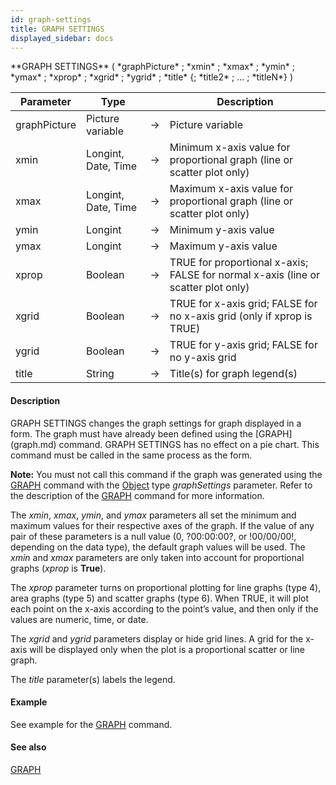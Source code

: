```yaml
---
id: graph-settings
title: GRAPH SETTINGS
displayed_sidebar: docs
---
```


<!--REF #_command_.GRAPH SETTINGS.Syntax-->**GRAPH SETTINGS** ( *graphPicture* ; *xmin* ; *xmax* ; *ymin* ; *ymax* ; *xprop* ; *xgrid* ; *ygrid* ; *title* {; *title2* ; ... ; *titleN*} )<!-- END REF-->
<!--REF #_command_.GRAPH SETTINGS.Params-->
| Parameter | Type |  | Description |
| --- | --- | --- | --- |
| graphPicture | Picture variable | -> | Picture variable |
| xmin | Longint, Date, Time | -> | Minimum x-axis value for proportional graph (line or scatter plot only) |
| xmax | Longint, Date, Time | -> | Maximum x-axis value for proportional graph (line or scatter plot only) |
| ymin | Longint | -> | Minimum y-axis value |
| ymax | Longint | -> | Maximum y-axis value |
| xprop | Boolean | -> | TRUE for proportional x-axis; FALSE for normal x-axis (line or scatter plot only) |
| xgrid | Boolean | -> | TRUE for x-axis grid; FALSE for no x-axis grid (only if xprop is TRUE) |
| ygrid | Boolean | -> | TRUE for y-axis grid; FALSE for no y-axis grid |
| title | String | -> | Title(s) for graph legend(s) |

<!-- END REF-->

#### Description 

<!--REF #_command_.GRAPH SETTINGS.Summary-->GRAPH SETTINGS changes the graph settings for graph displayed in a form.<!-- END REF--> The graph must have already been defined using the [GRAPH](graph.md) command. GRAPH SETTINGS has no effect on a pie chart. This command must be called in the same process as the form.

**Note:** You must not call this command if the graph was generated using the [GRAPH](graph.md) command with the [Object](# "Data structured as a native 4D object") type *graphSettings* parameter. Refer to the description of the [GRAPH](graph.md) command for more information.

The *xmin*, *xmax*, *ymin*, and *ymax* parameters all set the minimum and maximum values for their respective axes of the graph. If the value of any pair of these parameters is a null value (0, ?00:00:00?, or !00/00/00!, depending on the data type), the default graph values will be used. The *xmin* and *xmax* parameters are only taken into account for proportional graphs (*xprop* is **True**).

The *xprop* parameter turns on proportional plotting for line graphs (type 4), area graphs (type 5) and scatter graphs (type 6). When TRUE, it will plot each point on the x-axis according to the point’s value, and then only if the values are numeric, time, or date.

The *xgrid* and *ygrid* parameters display or hide grid lines. A grid for the x-axis will be displayed only when the plot is a proportional scatter or line graph.

The *title* parameter(s) labels the legend.

#### Example 

See example for the [GRAPH](graph.md) command.

#### See also 

[GRAPH](graph.md)  